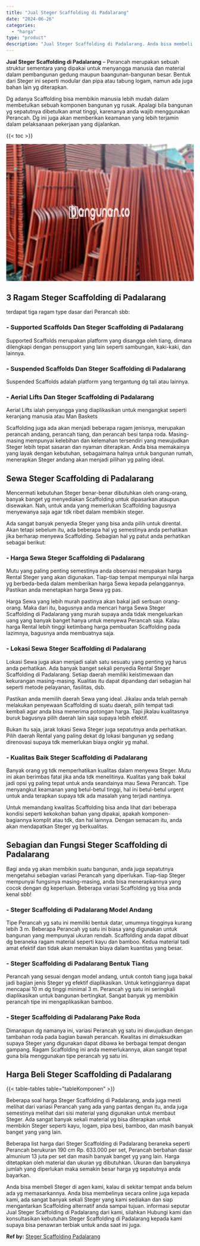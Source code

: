 ```yaml
---
title: "Jual Steger Scaffolding di Padalarang"
date: "2024-06-26"
categories: 
  - "harga"
type: "product"
description: "Jual Steger Scaffolding di Padalarang. Anda bisa membeli Steger di agen kami, kalau di sekitar tempat anda belum ada yg memasarkannya. Anda bisa membelinya s..."
---
```


**Jual Steger Scaffolding di Padalarang** – Perancah merupakan sebuah struktur sementara yang dipakai untuk menyangga manusia dan material dalam pembangunan gedung maupun baangunan-bangunan besar. Bentuk dari Steger ini seperti modular dan pipa atau tabung logam, namun ada juga bahan lain yg diterapkan.

Dg adanya Scaffolding bisa membikin manusia lebih mudah dalam membetulkan sebuah komponen bangunan yg rusak. Apalagi bila bangunan yg sepatutnya dibetulkan amat tinggi, karenanya anda wajib menggunakan Perancah. Dg ini juga akan memberikan keamanan yang lebih terjamin dalam pelaksanaan pekerjaan yang dijalankan.

{{< toc >}}

![Jual Steger Scaffolding di Padalarang](/images/sewa-scaffolding-steger-04.png)

## 3 Ragam Steger Scaffolding di Padalarang

terdapat tiga ragam type dasar dari Perancah sbb:

### \- Supported Scaffolds Dan Steger Scaffolding di Padalarang

Supported Scaffolds merupakan platform yang disangga oleh tiang, dimana dilengkapi dengan pensupport yang lain seperti sambungan, kaki-kaki, dan lainnya.

### \- Suspended Scaffolds Dan Steger Scaffolding di Padalarang

Suspended Scaffolds adalah platform yang tergantung dg tali atau lainnya.

### \- Aerial Lifts Dan Steger Scaffolding di Padalarang

Aerial Lifts ialah penyangga yang diaplikasikan untuk mengangkat seperti keranjang manusia atau Man Baskets

Scaffolding juga ada akan menjadi beberapa ragam jenisnya, merupakan perancah andang, perancah tiang, dan perancah besi tanpa roda. Masing-masing mempunyai kelebihan dan kelemahan tersendiri yang mewujudkan Steger lebih tepat sasaran dan nyaman diterapkan. Anda bisa memakainya yang layak dengan kebutuhan, sebagaimana halnya untuk bangunan rumah, menerapkan Steger andang akan menjadi pilihan yg paling ideal.

## Sewa Steger Scaffolding di Padalarang

Mencermati kebutuhan Steger benar-benar dibutuhkan oleh orang-orang, banyak banget yg menyediakan Scaffolding untuk dipasarkan ataupun disewakan. Nah, untuk anda yang memerlukan Scaffolding bagusnya menyewanya saja agar tdk ribet dalam membikin steger.

Ada sangat banyak penyedia Steger yang bisa anda pilih untuk dirental. Akan tetapi sebelum itu, ada beberapa hal yg semestinya anda perhatikan jika berharap menyewa Scaffolding. Sebagian hal yg patut anda perhatikan sebagai berikut:

### \- Harga Sewa Steger Scaffolding di Padalarang

Mutu yang paling penting semestinya anda observasi merupakan harga Rental Steger yang akan digunakan. Tiap-tiap tempat mempunyai nilai harga yg berbeda-beda dalam memberikan harga Sewa kepada pelanggannya. Pastikan anda menetapkan harga Sewa yg pas.

Harga Sewa yang lebih murah pastinya akan bakal jadi serbuan orang-orang. Maka dari itu, bagusnya anda mencari harga Sewa Steger Scaffolding di Padalarang yang murah supaya anda tidak mengeluarkan uang yang banyak banget hanya untuk menyewa Perancah saja. Kalau harga Rental lebih tinggi ketimbang harga pembuatan Scaffolding pada lazimnya, bagusnya anda membuatnya saja.

### \- Lokasi Sewa Steger Scaffolding di Padalarang

Lokasi Sewa juga akan menjadi salah satu sesuatu yang penting yg harus anda perhatikan. Ada banyak banget sekali penyedia Rental Steger Scaffolding di Padalarang. Setiap daerah memiliki keistimewaan dan kekurangan masing-masing. Kualitas itu dapat dipandang dari sebagian hal seperti metode pelayanan, fasilitas, dsb.

Pastikan anda memilih daerah Sewa yang ideal. Jikalau anda telah pernah melakukan penyewaan Scaffolding di suatu daerah, pilih tempat tadi kembali agar anda bisa menerima potongan harga. Tapi jikalau kualitasnya buruk bagusnya pilih daerah lain saja supaya lebih efektif.

Bukan itu saja, jarak lokasi Sewa Steger juga sepatutnya anda perhatikan. Pilih daerah Rental yang paling dekat dg lokasi bangunan yg sedang direnovasi supaya tdk memerlukan biaya ongkir yg mahal.

### \- Kualitas Baik Steger Scaffolding di Padalarang

Banyak orang yg tdk memperhatikan kualitas dalam menyewa Steger. Mutu ini akan berimbas fatal jika anda tdk menelitinya. Kualitas yang baik bakal jadi opsi yg paling tepat untuk anda seandainya mau Sewa Perancah. Tipe menyangkut keamanan yang betul-betul tinggi, hal ini betul-betul urgent untuk anda terapkan supaya tdk ada masalah yang terjadi nantinya.

Untuk memandang kwalitas Scaffolding bisa anda lihat dari beberapa kondisi seperti kekokohan bahan yang dipakai, apakah komponen-bagiannya komplit atau tdk, dan hal lainnya. Dengan semacam itu, anda akan mendapatkan Steger yg berkualitas.

## Sebagian dan Fungsi Steger Scaffolding di Padalarang

Bagi anda yg akan membikin suatu bangunan, anda juga sepatutnya mengetahui sebagian variasi Perancah yang diperlukan. Tiap-tiap Steger mempunyai fungsinya masing-masing, anda bisa menerapkannya yang cocok dengan dg keperluan. Beberapa variasi Scaffolding yg bisa anda kenal sbb!

### \- Steger Scaffolding di Padalarang Model Andang

Tipe Perancah yg satu ini memiliki bentuk datar, umumnya tingginya kurang lebih 3 m. Beberapa Perancah yg satu ini biasa yang digunakan untuk bangunan yang mempunyai ukuran rendah. Scaffolding anda dapat dibuat dg beraneka ragam material seperti kayu dan bamboo. Kedua material tadi amat efektif dan tidak akan memakan biaya dalam kuantitas yang besar.

### \- Steger Scaffolding di Padalarang Bentuk Tiang

Perancah yang sesuai dengan model andang, untuk contoh tiang juga bakal jadi bagian jenis Steger yg efektif diaplikasikan. Untuk ketinggiannya dapat mencapai 10 m dg tinggi minimal 3 m. Perancah yg satu ini seringkali diaplikasikan untuk bangunan bertingkat. Sangat banyak yg membikin perancah tipe ini mengaplikasikan bamboo.

### \- Steger Scaffolding di Padalarang Pake Roda

Dimanapun dg namanya ini, variasi Perancah yg satu ini diwujudkan dengan tambahan roda pada bagian bawah perancah. Kwalitas ini dimaksudkan supaya Steger yang digunakan dapat dibawa ke berbagai tempat dengan gampang. Ragam Scaffolding ini anda memerlukannya, akan sangat tepat guna bila menggunakan tipe perancah yg satu ini.

## Harga Beli Steger Scaffolding di Padalarang

{{< table-tables table="tableKomponen" >}}

Beberapa soal harga Steger Scaffolding di Padalarang, anda juga mesti melihat dari variasi Perancah yang ada yang pantas dengan itu, anda juga semestinya melihat dari sisi material yang digunakan untuk membaut Steger. Ada sangat banyak sekali material yg bisa diterapkan untuk membikin Steger seperti kayu, logam, pipa besi, bamboo, dan masih banyak banget yang yang lain.

Beberapa list harga dari Steger Scaffolding di Padalarang beraneka seperti Perancah berukuran 190 cm Rp. 633.000 per set, Perancah berbahan dasar almunium 13 juta per set dan masih banyak banget yg yang lain. Harga ditetapkan oleh material dan ukuran yg dibutuhkan. Ukuran dan banyaknya jumlah yang diperlukan maka semakin besar harga yg sepatutnya anda bayarkan.

Anda bisa membeli Steger di agen kami, kalau di sekitar tempat anda belum ada yg memasarkannya. Anda bisa membelinya secara online juga kepada kami, ada sangat banyak sekali Steger yang kami sediakan dan siap mengantarkan Scaffolding alternatif anda sampai tujuan. informasi seputar Jual Steger Scaffolding di Padalarang dari kami, silahkan Hubungi kami dan konsultasikan kebutuhan Steger Scaffolding di Padalarang kepada kami supaya bisa penawran terbiak untuk anda saat ini juga.

**Ref by:** [Steger Scaffolding Padalarang](https://id.wikipedia.org/wiki/Steger)
